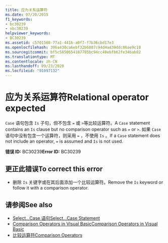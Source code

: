```yaml
---
title: 应为关系运算符
ms.date: 07/20/2015
f1_keywords:
- bc30239
- vbc30239
helpviewer_keywords:
- BC30239
ms.assetid: c5701568-77a1-441b-a0f7-f7b36cbd17e3
ms.openlocfilehash: 396a430ca6ebf32b6087c94d4ad30ddc06ae9c18
ms.sourcegitcommit: bf5c5850654187705bc94cc40ebfb62fe346ab02
ms.translationtype: MT
ms.contentlocale: zh-CN
ms.lasthandoff: 09/23/2020
ms.locfileid: "91097132"
---
```

# <a name="relational-operator-expected"></a><span data-ttu-id="9eaf9-102">应为关系运算符</span><span class="sxs-lookup"><span data-stu-id="9eaf9-102">Relational operator expected</span></span>

<span data-ttu-id="9eaf9-103">`Case` 语句包含 `Is` 子句，但不包含 `=` 或 `>`等比较运算符。</span><span class="sxs-lookup"><span data-stu-id="9eaf9-103">A `Case` statement contains an `Is` clause but no comparison operator such as `=` or `>`.</span></span> <span data-ttu-id="9eaf9-104">如果 `Case` 语句中没有包含一个运算符，则采用 `=` ，不使用 `Is` 。</span><span class="sxs-lookup"><span data-stu-id="9eaf9-104">If a `Case` statement does not include an operator, `=` is assumed and `Is` is not used.</span></span>  
  
 <span data-ttu-id="9eaf9-105">**错误 ID:** BC30239</span><span class="sxs-lookup"><span data-stu-id="9eaf9-105">**Error ID:** BC30239</span></span>  
  
## <a name="to-correct-this-error"></a><span data-ttu-id="9eaf9-106">更正此错误</span><span class="sxs-lookup"><span data-stu-id="9eaf9-106">To correct this error</span></span>  
  
- <span data-ttu-id="9eaf9-107">删除 `Is` 关键字或在其后面添加一个比较运算符。</span><span class="sxs-lookup"><span data-stu-id="9eaf9-107">Remove the `Is` keyword or follow it with a comparison operator.</span></span>  
  
## <a name="see-also"></a><span data-ttu-id="9eaf9-108">请参阅</span><span class="sxs-lookup"><span data-stu-id="9eaf9-108">See also</span></span>

- [<span data-ttu-id="9eaf9-109">Select...Case 语句</span><span class="sxs-lookup"><span data-stu-id="9eaf9-109">Select...Case Statement</span></span>](../language-reference/statements/select-case-statement.md)
- [<span data-ttu-id="9eaf9-110">Comparison Operators in Visual Basic</span><span class="sxs-lookup"><span data-stu-id="9eaf9-110">Comparison Operators in Visual Basic</span></span>](../programming-guide/language-features/operators-and-expressions/comparison-operators.md)
- [<span data-ttu-id="9eaf9-111">比较运算符</span><span class="sxs-lookup"><span data-stu-id="9eaf9-111">Comparison Operators</span></span>](../language-reference/operators/comparison-operators.md)
